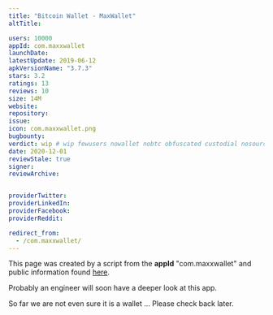 ```yaml
---
title: "Bitcoin Wallet - MaxWallet"
altTitle: 

users: 10000
appId: com.maxxwallet
launchDate: 
latestUpdate: 2019-06-12
apkVersionName: "3.7.3"
stars: 3.2
ratings: 13
reviews: 10
size: 14M
website: 
repository: 
issue: 
icon: com.maxxwallet.png
bugbounty: 
verdict: wip # wip fewusers nowallet nobtc obfuscated custodial nosource nonverifiable reproducible bounty defunct
date: 2020-12-01
reviewStale: true
signer: 
reviewArchive:


providerTwitter: 
providerLinkedIn: 
providerFacebook: 
providerReddit: 

redirect_from:
  - /com.maxxwallet/
---
```



This page was created by a script from the **appId** "com.maxxwallet" and public
information found
[here](https://play.google.com/store/apps/details?id=com.maxxwallet).

Probably an engineer will soon have a deeper look at this app.

So far we are not even sure it is a wallet ... Please check back later.